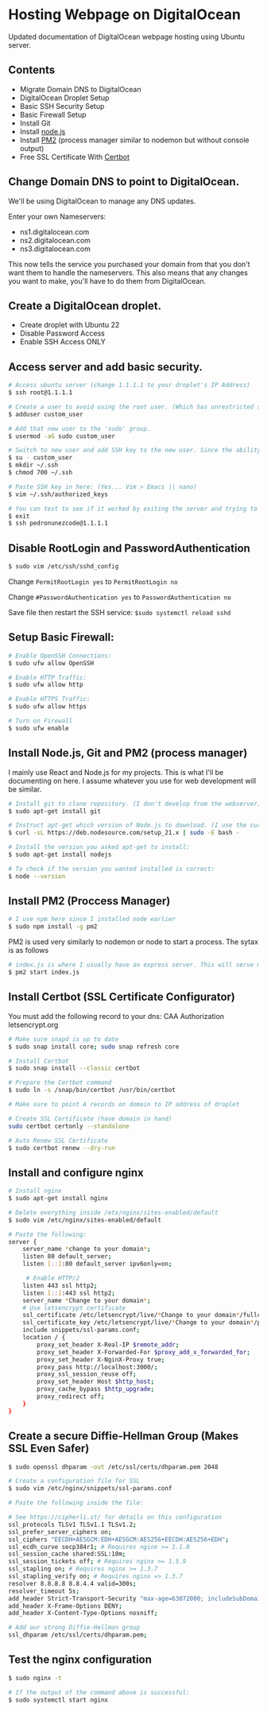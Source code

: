 # Hosting Webpage on DigitalOcean

Updated documentation of DigitalOcean webpage hosting using Ubuntu server.

## Contents

- Migrate Domain DNS to DigitalOcean
- DigitalOcean Droplet Setup
- Basic SSH Security Setup
- Basic Firewall Setup
- Install Git
- Install [node.js](https://nodejs.org/en/)
- Install [PM2](https://www.npmjs.com/package/pm2) (process manager similar to nodemon but without console output)
- Free SSL Certificate With [Certbot](https://certbot.eff.org/)

## Change Domain DNS to point to DigitalOcean. 
We'll be using DigitalOcean to manage any DNS updates.

Enter your own Nameservers:
* ns1.digitalocean.com
* ns2.digitalocean.com
* ns3.digitalocean.com

This now tells the service you purchased your domain from that you don't want them to handle the nameservers.
This also means that any changes you want to make, you'll have to do them from DigitalOcean.

## Create a DigitalOcean droplet. 
* Create droplet with Ubuntu 22
* Disable Password Access
* Enable SSH Access ONLY

## Access server and add basic security.
```sh
# Access ubuntu server (change 1.1.1.1 to your droplet's IP Address)
$ ssh root@1.1.1.1

# Create a user to avoid using the root user. (Which has unrestricted sudo rights):
$ adduser custom_user

# Add that new user to the 'sudo' group.
$ usermod -aG sudo custom_user

# Switch to new user and add SSH key to the new user. Since the ability to sign into root will be disabled later.
$ su - custom_user
$ mkdir ~/.ssh
$ chmod 700 ~/.ssh

# Paste SSH key in here: (Yes... Vim > Emacs || nano)
$ vim ~/.ssh/authorized_keys

# You can test to see if it worked by exiting the server and trying to connect to your new user.
$ exit 
$ ssh pedronunezcode@1.1.1.1 
```

## Disable RootLogin and PasswordAuthentication

```sh
$ sudo vim /etc/ssh/sshd_config
```

Change `PermitRootLogin yes` to `PermitRootLogin no`

Change `#PasswordAuthentication yes` to `PasswordAuthentication no`

Save file then restart the SSH service: `$sudo systemctl reload sshd`

## Setup Basic Firewall:
```sh
# Enable OpenSSH Connections:
$ sudo ufw allow OpenSSH

# Enable HTTP Traffic:
$ sudo ufw allow http

# Enable HTTPS Traffic:
$ sudo ufw allow https

# Turn on Firewall
$ sudo ufw enable
```

## Install Node.js, Git and PM2 (process manager)
I mainly use React and Node.js for my projects. This is what I'll be documenting on here. I assume whatever you 
use for web development will be similar.

```sh
# Install git to clone repository. (I don't develop from the webserver)
$ sudo apt-get install git

# Instruct apt-get which version of Node.js to download. (I use the current v16 stable build)
$ curl -sL https://deb.nodesource.com/setup_21.x | sudo -E bash -

# Install the version you asked apt-get to install:
$ sudo apt-get install nodejs

# To check if the version you wanted installed is correct:
$ node --version
```

## Install PM2 (Proccess Manager)

```sh
# I use npm here since I installed node earlier
$ sudo npm install -g pm2
```

PM2 is used very similarly to nodemon or node to start a process. The sytax is as follows

```sh
# index.js is where I usually have an express server. This will serve my app to localhost.
$ pm2 start index.js 
```

## Install Certbot (SSL Certificate Configurator)

You must add the following record to your dns: CAA Authorization letsencrypt.org

```sh
# Make sure snapd is up to date
$ sudo snap install core; sudo snap refresh core

# Install Certbot
$ sudo snap install --classic certbot

# Prepare the Certbot command
$ sudo ln -s /snap/bin/certbot /usr/bin/certbot

# Make sure to point A records on domain to IP address of droplet

# Create SSL Certificate (have domain in hand)
sudo certbot certonly --standalone

# Auto Renew SSL Certificate
$ sudo certbot renew --dry-run
```

## Install and configure nginx

```sh
# Install nginx
$ sudo apt-get install nginx

# Delete everything inside /etx/nginx/sites-enabled/default
$ sudo vim /etc/nginx/sites-enabled/default

# Paste the following:
server {
    server_name *change to your domain*;
    listen 80 default_server;
    listen [::]:80 default_server ipv6only=on; 

     # Enable HTTP/2
    listen 443 ssl http2;
    listen [::]:443 ssl http2;
    server_name *Change to your domain*;
    # Use letsencrypt certificate
    ssl_certificate /etc/letsencrypt/live/*Change to your domain*/fullchain.pem;
    ssl_certificate_key /etc/letsencrypt/live/*Change to your domain*/privkey.pem;
    include snippets/ssl-params.conf;
    location / {
        proxy_set_header X-Real-IP $remote_addr;
        proxy_set_header X-Forwarded-For $proxy_add_x_forwarded_for;
        proxy_set_header X-NginX-Proxy true;
        proxy_pass http://localhost:3000/;
        proxy_ssl_session_reuse off;
        proxy_set_header Host $http_host;
        proxy_cache_bypass $http_upgrade;
        proxy_redirect off;
    }
}

```

## Create a secure Diffie-Hellman Group (Makes SSL Even Safer)
```sh
$ sudo openssl dhparam -out /etc/ssl/certs/dhparam.pem 2048

# Create a configuration file for SSL
$ sudo vim /etc/nginx/snippets/ssl-params.conf

# Paste the following inside the file:

# See https://cipherli.st/ for details on this configuration
ssl_protocols TLSv1 TLSv1.1 TLSv1.2;
ssl_prefer_server_ciphers on;
ssl_ciphers "EECDH+AESGCM:EDH+AESGCM:AES256+EECDH:AES256+EDH";
ssl_ecdh_curve secp384r1; # Requires nginx >= 1.1.0
ssl_session_cache shared:SSL:10m;
ssl_session_tickets off; # Requires nginx >= 1.5.9
ssl_stapling on; # Requires nginx >= 1.3.7
ssl_stapling_verify on; # Requires nginx => 1.3.7
resolver 8.8.8.8 8.8.4.4 valid=300s;
resolver_timeout 5s;
add_header Strict-Transport-Security "max-age=63072000; includeSubDomains; preload";
add_header X-Frame-Options DENY;
add_header X-Content-Type-Options nosniff;

# Add our strong Diffie-Hellman group
ssl_dhparam /etc/ssl/certs/dhparam.pem;
```

## Test the nginx configuration
```sh
$ sudo nginx -t

# If the output of the command above is successful:
$ sudo systemctl start nginx
```
